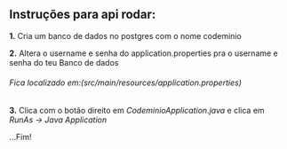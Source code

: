## Instruções para api rodar:

**1.** Cria um banco de dados no postgres com o nome codeminio

**2.** Altera o username e senha do application.properties pra o username e senha do teu Banco de dados

######   *Fica localizado em:(src/main/resources/application.properties)*

**3.** Clica com o botão direito em *CodeminioApplication.java* e clica em *RunAs -> Java Application*

...Fim!

